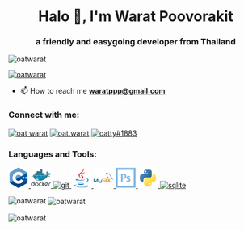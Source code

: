 <h1 align="center">Halo 👋, I'm Warat Poovorakit</h1>
<h3 align="center">a friendly and easygoing developer from Thailand</h3>

<p align="left"> <img src="https://komarev.com/ghpvc/?username=oatwarat&label=Profile%20views&color=0e75b6&style=flat" alt="oatwarat" /> </p>

<p align="left"> <a href="https://github.com/ryo-ma/github-profile-trophy"><img src="https://github-profile-trophy.vercel.app/?username=oatwarat" alt="oatwarat" /></a> </p>

- 📫 How to reach me **waratppp@gmail.com**

<h3 align="left">Connect with me:</h3>
<p align="left">
<a href="https://fb.com/oat warat" target="blank"><img align="center" src="https://raw.githubusercontent.com/rahuldkjain/github-profile-readme-generator/master/src/images/icons/Social/facebook.svg" alt="oat warat" height="30" width="40" /></a>
<a href="https://instagram.com/oat.warat" target="blank"><img align="center" src="https://raw.githubusercontent.com/rahuldkjain/github-profile-readme-generator/master/src/images/icons/Social/instagram.svg" alt="oat.warat" height="30" width="40" /></a>
<a href="https://discord.gg/oatty#1883" target="blank"><img align="center" src="https://raw.githubusercontent.com/rahuldkjain/github-profile-readme-generator/master/src/images/icons/Social/discord.svg" alt="oatty#1883" height="30" width="40" /></a>
</p>

<h3 align="left">Languages and Tools:</h3>
<p align="left"> <a href="https://www.w3schools.com/cpp/" target="_blank" rel="noreferrer"> <img src="https://raw.githubusercontent.com/devicons/devicon/master/icons/cplusplus/cplusplus-original.svg" alt="cplusplus" width="40" height="40"/> </a> <a href="https://www.docker.com/" target="_blank" rel="noreferrer"> <img src="https://raw.githubusercontent.com/devicons/devicon/master/icons/docker/docker-original-wordmark.svg" alt="docker" width="40" height="40"/> </a> <a href="https://git-scm.com/" target="_blank" rel="noreferrer"> <img src="https://www.vectorlogo.zone/logos/git-scm/git-scm-icon.svg" alt="git" width="40" height="40"/> </a> <a href="https://www.java.com" target="_blank" rel="noreferrer"> <img src="https://raw.githubusercontent.com/devicons/devicon/master/icons/java/java-original.svg" alt="java" width="40" height="40"/> </a> <a href="https://www.mysql.com/" target="_blank" rel="noreferrer"> <img src="https://raw.githubusercontent.com/devicons/devicon/master/icons/mysql/mysql-original-wordmark.svg" alt="mysql" width="40" height="40"/> </a> <a href="https://www.photoshop.com/en" target="_blank" rel="noreferrer"> <img src="https://raw.githubusercontent.com/devicons/devicon/master/icons/photoshop/photoshop-line.svg" alt="photoshop" width="40" height="40"/> </a> <a href="https://www.python.org" target="_blank" rel="noreferrer"> <img src="https://raw.githubusercontent.com/devicons/devicon/master/icons/python/python-original.svg" alt="python" width="40" height="40"/> </a> <a href="https://www.sqlite.org/" target="_blank" rel="noreferrer"> <img src="https://www.vectorlogo.zone/logos/sqlite/sqlite-icon.svg" alt="sqlite" width="40" height="40"/> </a> </p>

<p><img align="left" src="https://github-readme-stats.vercel.app/api/top-langs?username=oatwarat&show_icons=true&locale=en&layout=compact" alt="oatwarat" /></p>

<p>&nbsp;<img align="center" src="https://github-readme-stats.vercel.app/api?username=oatwarat&show_icons=true&locale=en" alt="oatwarat" /></p>

<p><img align="center" src="https://github-readme-streak-stats.herokuapp.com/?user=oatwarat&" alt="oatwarat" /></p>
